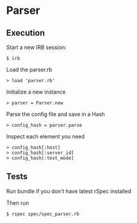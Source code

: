 # Parser

## Execution

Start a new IRB session:

    $ irb

Load the parser.rb

    > load 'parser.rb'

Initialize a new instance

    > parser = Parser.new

Parse the config file and save in a Hash

    > config_hash = parser.parse

Inspect each element you need

    > config_hash[:host]
    > config_hash[:server_id]
    > config_hash[:test_mode]

## Tests

Run bundle if you don't have latest rSpec installed

Then run

    $ rspec spec/spec_parser.rb
